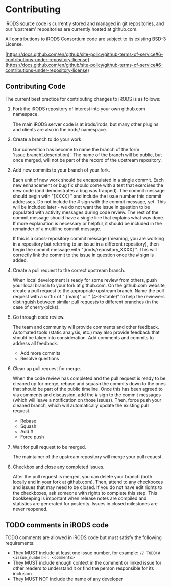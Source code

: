# Contributing

iRODS source code is currently stored and managed in git repositories, and our 'upstream'
repositories are currently hosted at github.com.

All contributions to iRODS Consortium code are subject to its existing BSD-3 License.

[https://docs.github.com/en/github/site-policy/github-terms-of-service#6-contributions-under-repository-license](https://docs.github.com/en/github/site-policy/github-terms-of-service#6-contributions-under-repository-license)

## Contributing Code

The current best practice for contributing changes to iRODS is as follows:

1. Fork the iRODS repository of interest into your own github.com namespace.

    The main iRODS server code is at irods/irods, but many other plugins and clients are also in the irods/ namespace.

2. Create a branch to do your work.

    Our convention has become to name the branch of the form 'issue.branch[.description]'.
The name of the branch will be public, but once merged, will not be part of the record of the upstream repository.

3. Add new commits to your branch of your fork.

    Each unit of new work should be encapsulated in a single commit.  Each new enhancement or bug fix
should come with a test that exercises the new code (and demonstrates a bug was trapped).  The
commit message should begin with "[XXXX] " and include the issue number this commit addresses.  Do not
include the # sign with the commit message, yet.  This will be included later - we do not want the
issue in question to be populated with activity messages during code review.  The
rest of the commit message should have a single line that explains what was done.  If more explanation
is necessary or helpful, it should be included in the remainder of a multiline commit message.

    If this is a cross-repository commit message (meaning, you are working in a repository but referring to
an issue in a different repository), then begin the commit message with "[irods/repository_XXXX] ".  This
will correctly link the commit to the issue in question once the # sign is added.

4. Create a pull request to the correct upstream branch.

    When local development is ready for some review from others, push your local branch to your fork
at github.com.  On the github.com website, create a pull request to the appropriate upstream branch.
Name the pull request with a suffix of " (main)" or " (4-3-stable)" to help the reviewers distinguish
between similar pull requests to different branches (in the case of cherry-picks).

5. Go through code review.

    The team and community will provide comments and other feedback.  Automated tools (static analysis, etc.)
may also provide feedback that should be taken into consideration.  Add comments and commits to address
all feedback.

    - Add more commits
    - Resolve questions

6. Clean up pull request for merge.

    When the code review has completed and the pull request is ready to be cleaned up for merge, rebase and
squash the commits down to the ones that should be part of the public timeline.  Once this has been
agreed to via comments and discussion, add the # sign to the commit messages (which will leave a notification
on those issues). Then, force push your cleaned branch, which will automatically update the existing pull request.

    - Rebase
    - Squash
    - Add #
    - Force push

7. Wait for pull request to be merged.

    The maintainer of the upstream repository will merge your pull request.

8. Checkbox and close any completed issues.

    After the pull request is merged, you can delete your branch (both locally and in your fork at github.com).
Then, attend to any checkboxes and issues that may need to be closed.  If you do not have edit rights to the
checkboxes, ask someone with rights to complete this step.  This bookkeeping is important when release notes are
compiled and statistics are generated for posterity.  Issues in closed milestones are never reopened.

## TODO comments in iRODS code

TODO comments are allowed in iRODS code but must satisfy the following requirements:

- They MUST include at least one issue number, for example: `// TODO(#<issue_number>): <comments>`
- They MUST include enough context in the comment or linked issue for other readers to understand it or find the person responsible for its inclusion
- They MUST NOT include the name of any developer
